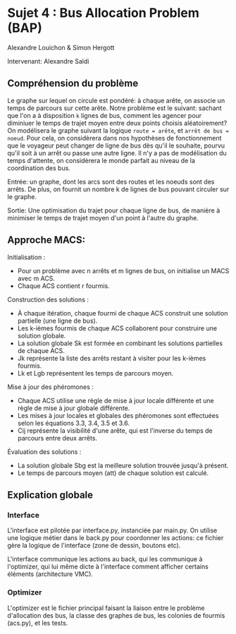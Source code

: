 # Sujet 4 : Bus Allocation Problem (BAP)

Alexandre Louichon & Simon Hergott

Intervenant: Alexandre Saïdi

## Compréhension du problème

Le graphe sur lequel on circule est pondéré: à chaque arête, on associe un temps de parcours sur cette arête. Notre problème est le suivant: sachant que l'on a à disposition `k` lignes de bus, comment les agencer pour diminiuer le temps de trajet moyen entre deux points choisis aléatoirement? 
On modélisera le graphe suivant la logique `route = arête`, et `arrêt de bus = noeud`.
Pour cela, on considèrera dans nos hypothèses de fonctionnement que le voyageur peut changer de ligne de bus dès qu'il le souhaite, pourvu qu'il soit à un arrêt ou passe une autre ligne. Il n'y a pas de modélisation du temps d'attente, on considèrera le monde parfait au niveau de la coordination des bus.

Entrée: un graphe, dont les arcs sont des routes et les noeuds sont des arrêts. De plus, on fournit un nombre k de lignes de bus pouvant circuler sur le graphe.

Sortie: Une optimisation du trajet pour chaque ligne de bus, de manière à minimiser le temps de trajet moyen d'un point à l'autre du graphe.

## Approche MACS:

Initialisation :
- Pour un problème avec n arrêts et m lignes de bus, on initialise un MACS avec m ACS.
- Chaque ACS contient r fourmis.

Construction des solutions :
- À chaque itération, chaque fourmi de chaque ACS construit une solution partielle (une ligne de bus).
- Les k-ièmes fourmis de chaque ACS collaborent pour construire une solution globale.
- La solution globale Sk est formée en combinant les solutions partielles de chaque ACS.
- Jk représente la liste des arrêts restant à visiter pour les k-ièmes fourmis.
- Lk et Lgb représentent les temps de parcours moyen.

Mise à jour des phéromones :
- Chaque ACS utilise une règle de mise à jour locale différente et une règle de mise à jour globale différente.
- Les mises à jour locales et globales des phéromones sont effectuées selon les équations 3.3, 3.4, 3.5 et 3.6.
- Cij représente la visibilité d'une arête, qui est l'inverse du temps de parcours entre deux arrêts.

Évaluation des solutions :
- La solution globale Sbg est la meilleure solution trouvée jusqu'à présent.
- Le temps de parcours moyen (att) de chaque solution est calculé.

## Explication globale

### Interface
L'interface est pilotée par interface.py, instanciée par main.py. On utilise une logique métier dans le back.py pour coordonner les actions: ce fichier gère la logique de l'interface (zone de dessin, boutons etc).

L'interface communique les actions au back, qui les communique à l'optimizer, qui lui même dicte à l'interface comment afficher certains éléments (architecture VMC).

### Optimizer
L'optimizer est le fichier principal faisant la liaison entre le problème d'allocation des bus, la classe des graphes de bus, les colonies de fourmis (acs.py), et les tests.

